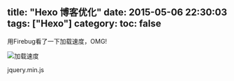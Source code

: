 title: "Hexo 博客优化"
date: 2015-05-06 22:30:03
tags: ["Hexo"]
category:
toc: false
---

用Firebug看了一下加载速度，OMG!

![加载速度](http://img.lessisbetter.site/loading-speed.JPG-own)


<!--more-->


jquery.min.js
